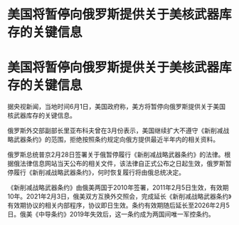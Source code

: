 # 美国将暂停向俄罗斯提供关于美核武器库存的关键信息

# 美国将暂停向俄罗斯提供关于美核武器库存的关键信息

据央视新闻，当地时间6月1日，美国政府称，美方将暂停向俄罗斯提供关于美国核武器库存的关键信息。

俄罗斯外交部副部长里亚布科夫曾在3月份表示，美国继续扩大不遵守《新削减战略武器条约》的范围，拒绝按照条约规定向俄方提供最近半年内的相关资料。

俄罗斯总统普京2月28日签署关于俄暂停履行《新削减战略武器条约》的法律。根据俄法律信息网站当天公布的相关文件，该法律自正式公布之日起生效，俄罗斯暂停履行《新削减战略武器条约》，何时恢复履行将由俄总统决定。

《新削减战略武器条约》由俄美两国于2010年签署，2011年2月5日生效，有效期10年。2021年2月3日，俄美双方互换外交照会，完成延长《新削减战略武器条约》有效期协议的相关内部程序，协议即日生效。条约有效期随后延长至2026年2月5日。俄美《中导条约》2019年失效后，这一条约成为两国间唯一军控条约。

